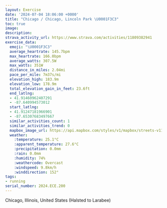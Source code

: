 ```yaml
---
layout: Exercise
date: '2024-07-04 18:06:00 +0000'
title: "Chicago / Chicago, Lincoln Park \U0001F3C3"
toc: true
image:
description:
strava_activity_url: https://www.strava.com/activities/11809382941
exercise_data:
  emoji: "\U0001F3C3"
  average_heartrate: 145.7bpm
  max_heartrate: 166.0bpm
  average_watts: 307.5W
  max_watts: 351W
  distance_in_miles: 2.04mi
  pace_per_mile: 7m37s/mi
  elevation_high: 183.9m
  elevation_low: 178.9m
  total_elevation_gain_in_feet: 23.6ft
  end_latlng:
  - 41.91460962407291
  - -87.640994573012
  start_latlng:
  - 41.91247181966901
  - -87.65307683497667
  similar_activities_count: 1
  similar_activities_trend: 0
  mapbox_image_url: https://api.mapbox.com/styles/v1/mapbox/streets-v11/static/path-5+787af2-1.0(wgy~Fzk~uOG_PEYECIACi%40KyWEmCASEIIAq%40B_%40%3FKIAMIgSSmFIq%40Aa%40%3FiHGaHDuKF%7BACu%40E%5Bi%40sBKk%40G%7D%40BaCIu%40%3FgCE%7DBEeABm%40Am%40Es%40Ou%40XNBZIxACzBFvB%3FzAGrAGl%40I%7C%40%40PDj%40VfBT%7C%40Hj%40LZXh%40DTG%7CABl%40GLANBzCCvBF%7CRHhABr%40),pin-s-s+e5b22e(-87.65134,41.91372),pin-s-f+89ae00(-87.63912000000003,41.914700000000025)/auto/800x800?access_token=pk.eyJ1Ijoiam9zaGJlY2ttYW4iLCJhIjoiY205eWR2aDd1MWZ6djJrbXc4a3M0bWZleiJ9.XiG9OWkNcZk2QzjJbxLB4A
  weather:
    :temperature: 25.1°C
    :apparent_temperature: 27.6°C
    :precipitation: 0.0mm
    :rain: 0.0mm
    :humidity: 74%
    :weathercode: Overcast
    :windspeed: 9.8km/h
    :winddirection: 152°
tags:
- running
serial_number: 2024.ECE.200
---
```

Chicago, Illinois, United States (Halsted to Larabee)
